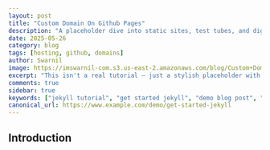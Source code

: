 ```yaml
---
layout: post
title: "Custom Domain On Github Pages"
description: "A placeholder dive into static sites, test tubes, and digital alchemy."
date: 2025-05-26
category: blog
tags: [hosting, github, domains]
author: Swarnil
image: https://imswarnil-com.s3.us-east-2.amazonaws.com/blog/Custom+Domain+On+Github+Pages/custom-domain-github-pages.png
excerpt: "This isn't a real tutorial — just a stylish placeholder with a splash of pseudo-science and markdown magic."
comments: true
sidebar: true
keywords: ["jekyll tutorial", "get started jekyll", "demo blog post", "static site generator"]
canonical_url: https://www.example.com/demo/get-started-jekyll
---
```



## Introduction 